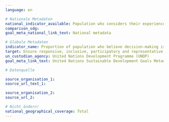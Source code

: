 ```yaml
---
language: en

# Nationale Metadaten
national_indicator_available: Population who considers their experiences with public agencies free of discrimination during the previous two years
comparison_sdg:
goal_meta_national_link_text: National metadata

# Globale Metadaten
indicator_name: Proportion of population who believe decision-making is inclusive and responsive, by sex, age, disability and population group
target: Ensure responsive, inclusive, participatory and representative decision- making at all levels
un_custodian_agency: United Nations Development Programme (UNDP)
goal_meta_link_text: United Nations Sustainable Development Goals Metadata

# Datenquelle

source_organisation_1:
source_url_text_1:

source_organisation_2:
source_url_2:

# Nicht ändern!
national_geographical_coverage: Total
---
```


